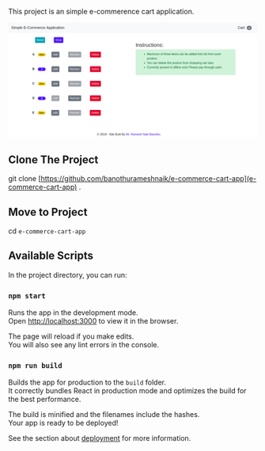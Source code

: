 
This project is an simple e-commerence cart application.

![Simple E-Commerce Cart Application Using React](src/SimpleReactApplication.png?raw=1)

## Clone The Project

git clone [https://github.com/banothurameshnaik/e-commerce-cart-app](e-commerce-cart-app) .

## Move to Project

cd `e-commerce-cart-app`

## Available Scripts

In the project directory, you can run:

### `npm start`

Runs the app in the development mode.<br>
Open [http://localhost:3000](http://localhost:3000) to view it in the browser.

The page will reload if you make edits.<br>
You will also see any lint errors in the console.

### `npm run build`

Builds the app for production to the `build` folder.<br>
It correctly bundles React in production mode and optimizes the build for the best performance.

The build is minified and the filenames include the hashes.<br>
Your app is ready to be deployed!

See the section about [deployment](https://facebook.github.io/create-react-app/docs/deployment) for more information.
